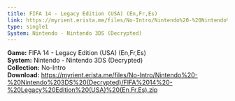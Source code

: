 ```yaml
---
title: FIFA 14 - Legacy Edition (USA) (En,Fr,Es)
link: https://myrient.erista.me/files/No-Intro/Nintendo%20-%20Nintendo%203DS%20(Decrypted)/FIFA%2014%20-%20Legacy%20Edition%20(USA)%20(En,Fr,Es).zip
type: single1
System: Nintendo - Nintendo 3DS (Decrypted)
---
```

<b>Game:</b> FIFA 14 - Legacy Edition (USA) (En,Fr,Es)<br>
<b>System:</b> Nintendo - Nintendo 3DS (Decrypted)<br>
<b>Collection:</b> No-Intro<br>
<b>Download:</b> https://myrient.erista.me/files/No-Intro/Nintendo%20-%20Nintendo%203DS%20(Decrypted)/FIFA%2014%20-%20Legacy%20Edition%20(USA)%20(En,Fr,Es).zip